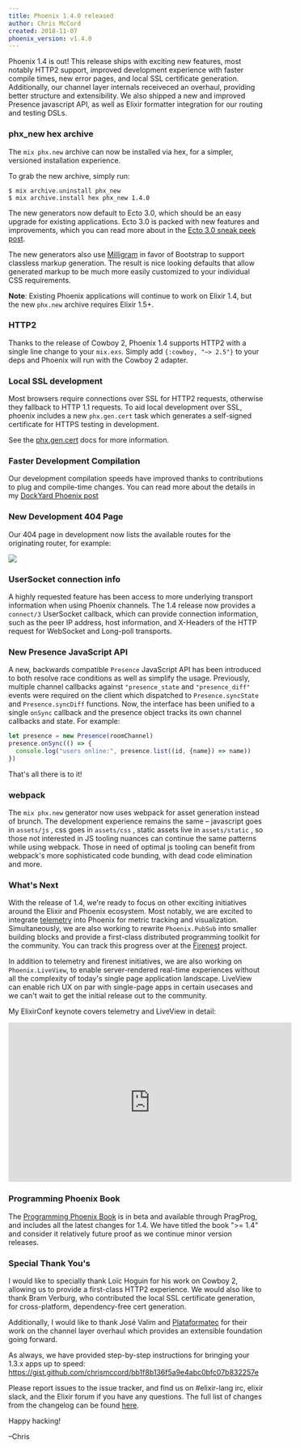 ```yaml
---
title: Phoenix 1.4.0 released
author: Chris McCord
created: 2018-11-07
phoenix_version: v1.4.0
---
```


Phoenix 1.4 is out! This release ships with exciting new features, most notably HTTP2 support, improved development experience with faster compile times, new error pages, and local SSL certificate generation. Additionally, our channel layer internals receiveced an overhaul, providing better structure and extensibility. We also shipped a new and improved Presence javascript API, as well as Elixir formatter integration for our routing and testing DSLs.

### phx_new hex archive

The `mix phx.new` archive can now be installed via hex, for a simpler, versioned installation experience.

To grab the new archive, simply run:

```
$ mix archive.uninstall phx_new
$ mix archive.install hex phx_new 1.4.0
```

The new generators now default to Ecto 3.0, which should be an easy upgrade for existing applications. Ecto 3.0 is packed with new features and improvements, which you can read more about in the [Ecto 3.0 sneak peek post](http://blog.plataformatec.com.br/2018/10/a-sneak-peek-at-ecto-3-0-performance-migrations-and-more/).

The new generators also use [Milligram](https://milligram.io) in favor of Bootstrap to support classless markup generation. The result is nice looking defaults that allow generated markup to be much more easily customized to your individual CSS requirements.

**Note**: Existing Phoenix applications will continue to work on Elixir 1.4, but the new `phx.new` archive requires Elixir 1.5+.

### HTTP2

Thanks to the release of Cowboy 2, Phoenix 1.4 supports HTTP2 with a
single line change to your `mix.exs`. Simply add `{:cowboy, "~> 2.5"}` to your deps and Phoenix will run with the Cowboy 2 adapter.


### Local SSL development

Most browsers require connections over SSL for HTTP2 requests,
otherwise they fallback to HTTP 1.1 requests. To aid local development
over SSL, phoenix includes a new `phx.gen.cert` task which generates a
self-signed certificate for HTTPS testing in development.

See the [phx.gen.cert](https://hexdocs.pm/phoenix/Mix.Tasks.Phx.Gen.Cert.html) docs for more information.

### Faster Development Compilation

Our development compilation speeds have improved thanks to contributions to plug and compile-time changes. You can read more about the details in my [DockYard Phoenix post](https://dockyard.com/blog/2018/02/12/what-s-new-in-phoenix-development-february-2018)

### New Development 404 Page

Our 404 page in development now lists the available routes for the
originating router, for example:

![](//i.imgur.com/sueKW9B.jpg)

### UserSocket connection info

A highly requested feature has been access to more underlying transport information when using Phoenix channels. The 1.4 release now provides a `connect/3` UserSocket callback, which can provide connection information, such as the peer IP address, host information, and X-Headers of the HTTP request for WebSocket and Long-poll transports.

### New Presence JavaScript API

A new, backwards compatible `Presence` JavaScript API has been
introduced to both resolve race conditions as well as simplify the
usage. Previously, multiple channel callbacks against
`"presence_state` and `"presence_diff"` events were required on the
client which dispatched to `Presence.syncState` and
`Presence.syncDiff` functions. Now, the interface has been unified to
a single `onSync` callback and the presence object tracks its own
channel callbacks and state. For example:


```javascript
let presence = new Presence(roomChannel)
presence.onSync(() => {
  console.log("users online:", presence.list((id, {name}) => name))
})
```

That's all there is to it!

### webpack

The  `mix phx.new`  generator now uses webpack for asset generation instead of brunch. The development experience remains the same – javascript goes in  `assets/js` , css goes in  `assets/css` , static assets live in  `assets/static` , so those not interested in JS tooling nuances can continue the same patterns while using webpack. Those in need of optimal js tooling can benefit from webpack's more sophisticated code bunding, with dead code elimination and more.


### What's Next

With the release of 1.4, we're ready to focus on other exciting initiatives around the Elixir and Phoenix ecosystem. Most notably, we are excited to integrate [telemetry](https://github.com/beam-telemetry/telemetry) into Phoenix for metric tracking and visualization. Simultaneously, we are also working to rewrite `Phoenix.PubSub` into smaller building blocks and provide a first-class distributed programming toolkit for the community. You can track this progress over at the [Firenest](https://github.com/phoenixframework/firenest) project.

In addition to telemetry and firenest initiatives, we are also working on `Phoenix.LiveView`, to enable server-rendered real-time experiences without all the complexity of today's single page application landscape. LiveView can enable rich UX on par with single-page apps in certain usecases and we can't wait to get the initial release out to the community.

My ElixirConf keynote covers telemetry and LiveView in detail:

<iframe width="560" height="315" src="https://www.youtube.com/embed/Z2DU0qLfPIY" frameborder="0" allow="accelerometer; autoplay; encrypted-media; gyroscope; picture-in-picture" allowfullscreen></iframe>


### Programming Phoenix Book

The [Programming Phoenix Book](https://pragprog.com/book/phoenix14/programming-phoenix-1-4) 
is in beta and available through PragProg, and includes all the latest changes for 1.4.
We have titled the book ">= 1.4" and consider it relatively future proof as we continue
minor version releases.

### Special Thank You's

I would like to specially thank Loïc Hoguin for his work on Cowboy 2,
allowing us to provide a first-class HTTP2 experience. We would also like to thank Bram Verburg, who contributed the local SSL certificate generation, for cross-platform, dependency-free cert generation.

Additionally, I would like to thank José Valim and [Plataformatec](http://plataformatec.com.br) for their work on the channel layer overhaul which provides an extensible foundation going forward.

As always, we have provided step-by-step instructions for bringing your 1.3.x apps up to speed:
https://gist.github.com/chrismccord/bb1f8b136f5a9e4abc0bfc07b832257e

Please report issues to the issue tracker, and find us on
#elixir-lang irc, elixir slack, and the Elixir forum if you have any
questions. The full list of changes from the changelog can be found [here](https://github.com/phoenixframework/phoenix/blob/v1.4.0/CHANGELOG.md).

Happy hacking!

–Chris



